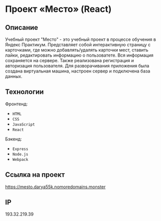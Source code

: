 # Проект «Место» (React)

## Описание
Учебный проект "Место" - это учебный проект в процессе обучения в Яндекс Практикум. Представляет собой интерактивную страницу с карточками, где можно добавлять/удалять карточки мест, ставить лайки, редактировать информацию о пользоватете. Вся информация сохраняется на сервере. Также реализована регистрация и авторизация пользователя. Для разворачивания приложения была создана виртуальная машина, настроен сервер и подключена база данных.

## Технологии
Фронтенд:
* `HTML`
* `CSS` 
* `JavaScript` 
* `React` 

Бэкенд:
* `Express` 
* `Node.js` 
* `Webpack`

## Ссылка на проект
https://mesto.darya55k.nomoredomains.monster

## IP
193.32.219.39

